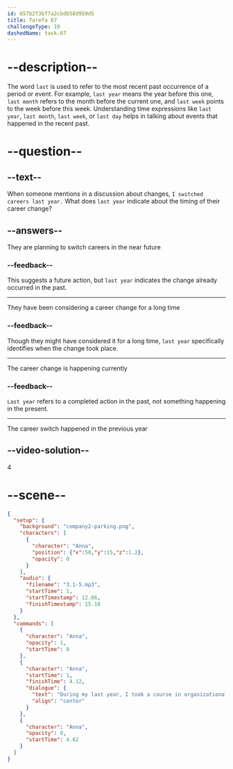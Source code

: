 ```yaml
---
id: 657b2f3bf7a2cbdb58d959d5
title: Tarefa 67
challengeType: 19
dashedName: task-67
---
```


<!-- (Audio) Anna: During my last year, I took a course in organizational psychology. -->

# --description--

The word `last` is used to refer to the most recent past occurrence of a period or event. For example, `last year` means the year before this one, `last month` refers to the month before the current one, and `last week` points to the week before this week. Understanding time expressions like `last year`, `last month`, `last week`, or `last day` helps in talking about events that happened in the recent past.

# --question--

## --text--

When someone mentions in a discussion about changes, `I switched careers last year.` What does `last year` indicate about the timing of their career change?

## --answers--

They are planning to switch careers in the near future

### --feedback--

This suggests a future action, but `last year` indicates the change already occurred in the past.

---

They have been considering a career change for a long time

### --feedback--

Though they might have considered it for a long time, `last year` specifically identifies when the change took place.

---

The career change is happening currently

### --feedback--

`Last year` refers to a completed action in the past, not something happening in the present.

---

The career switch happened in the previous year

## --video-solution--

4

# --scene--

```json
{
  "setup": {
    "background": "company2-parking.png",
    "characters": [
      {
        "character": "Anna",
        "position": {"x":50,"y":15,"z":1.2},
        "opacity": 0
      }
    ],
    "audio": {
      "filename": "3.1-5.mp3",
      "startTime": 1,
      "startTimestamp": 12.06,
      "finishTimestamp": 15.18
    }
  },
  "commands": [
    {
      "character": "Anna",
      "opacity": 1,
      "startTime": 0
    },
    {
      "character": "Anna",
      "startTime": 1,
      "finishTime": 4.12,
      "dialogue": {
        "text": "During my last year, I took a course in organizational psychology.",
        "align": "center"
      }
    },
    {
      "character": "Anna",
      "opacity": 0,
      "startTime": 4.62
    }
  ]
}
```
